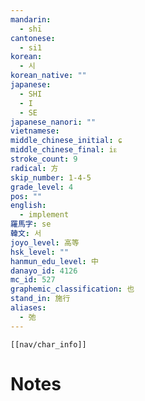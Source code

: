 ```yaml
---
mandarin:
  - shī
cantonese:
  - si1
korean:
  - 시
korean_native: ""
japanese:
  - SHI
  - I
  - SE
japanese_nanori: ""
vietnamese:
middle_chinese_initial: ɕ
middle_chinese_final: iᴇ
stroke_count: 9
radical: 方
skip_number: 1-4-5
grade_level: 4
pos: ""
english:
  - implement
羅馬字: se
韓文: 서
joyo_level: 高等
hsk_level: ""
hanmun_edu_level: 中
danayo_id: 4126
mc_id: 527
graphemic_classification: 也
stand_in: 施行
aliases:
  - 弛
---
```

```meta-bind-embed
[[nav/char_info]]
```

# Notes
